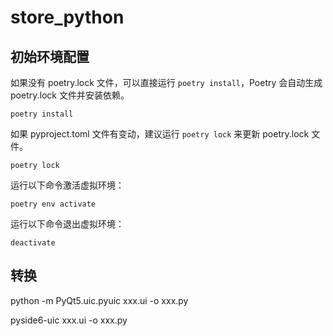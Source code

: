 # store_python
## 初始环境配置
如果没有 poetry.lock 文件，可以直接运行 `poetry install`，Poetry 会自动生成 poetry.lock 文件并安装依赖。
```shell
poetry install
```
如果 pyproject.toml 文件有变动，建议运行 `poetry lock` 来更新 poetry.lock 文件。
```shell
poetry lock
```
运行以下命令激活虚拟环境：
```shell
poetry env activate
```
运行以下命令退出虚拟环境：
```shell
deactivate
```


## 转换
python -m PyQt5.uic.pyuic xxx.ui -o xxx.py

pyside6-uic xxx.ui -o xxx.py
